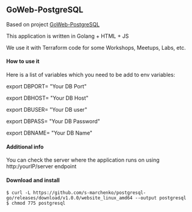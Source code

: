 ## GoWeb-PostgreSQL

Based on project [GoWeb-PostgreSQL](https://adaickalavan.github.io/portfolio/golang-web-application-with-postgresql/)

This application is written in Golang + HTML + JS

We use it with Terraform code for some Workshops, Meetups, Labs, etc.

#### How to use it

Here is a list of variables which you need to be add to env variables:

export DBPORT= "Your DB Port"

export DBHOST= "Your DB Host"

export DBUSER= "Your DB user"

export DBPASS= "Your DB Password"

export DBNAME= "Your DB Name"

#### Additional info

You can check the server where the application runs on using http:/yourIP/server endpoint 

#### Download and install
```
$ curl -L https://github.com/s-marchenko/postgresql-go/releases/download/v1.0.0/website_linux_amd64 --output postgresql
$ chmod 775 postgresql
```